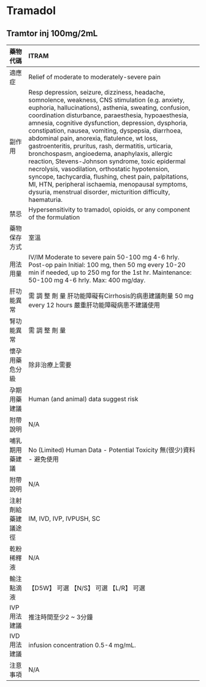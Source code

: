 # Tramadol

## Tramtor inj 100mg/2mL

| 藥物代碼 | ITRAM |
| :--- | :--- |
| 適應症 | Relief of moderate to moderately-severe pain |
| 副作用 | Resp depression, seizure, dizziness, headache, somnolence, weakness, CNS stimulation \(e.g. anxiety, euphoria, hallucinations\), asthenia, sweating, confusion, coordination disturbance, paraesthesia, hypoaesthesia, amnesia, cognitive dysfunction, depression, dysphoria, constipation, nausea, vomiting, dyspepsia, diarrhoea, abdominal pain, anorexia, flatulence, wt loss, gastroenteritis, pruritus, rash, dermatitis, urticaria, bronchospasm, angioedema, anaphylaxis, allergic reaction, Stevens-Johnson syndrome, toxic epidermal necrolysis, vasodilation, orthostatic hypotension, syncope, tachycardia, flushing, chest pain, palpitations, MI, HTN, peripheral ischaemia, menopausal symptoms, dysuria, menstrual disorder, micturition difficulty, haematuria. |
| 禁忌 | Hypersensitivity to tramadol, opioids, or any component of the formulation |
| 藥物保存方式 | 室溫 |
| 用法用量 | IV/IM Moderate to severe pain 50-100 mg 4-6 hrly. Post-op pain Initial: 100 mg, then 50 mg every 10-20 min if needed, up to 250 mg for the 1st hr. Maintenance: 50-100 mg 4-6 hrly. Max: 400 mg/day. |
| 肝功能異常 | 需 調 整 劑 量  肝功能障礙有Cirrhosis的病患建議劑量 50 mg every 12 hours 嚴重肝功能障礙病患不建議使用 |
| 腎功能異常 | 需 調 整 劑 量 |
| 懷孕用藥危分級 | 除非治療上需要 |
| 孕期用藥建議 | Human \(and animal\) data suggest risk |
| 附帶說明 | N/A |
| 哺乳期用藥建議 | No \(Limited\) Human Data - Potential Toxicity 無\(很少\)資料 - 避免使用 |
| 附帶說明 | N/A |
| 注射劑給藥建議途徑 | IM, IVD, IVP, IVPUSH, SC |
| 乾粉稀釋液 | N/A |
| 輸注點滴液 | 【D5W】 可選  【N/S】 可選  【L/R】 可選 |
| IVP 用法建議 | 推注時間至少2 ~ 3分鐘 |
| IVD 用法建議 | infusion concentration 0.5-4 mg/mL. |
| 注意事項 | N/A |

